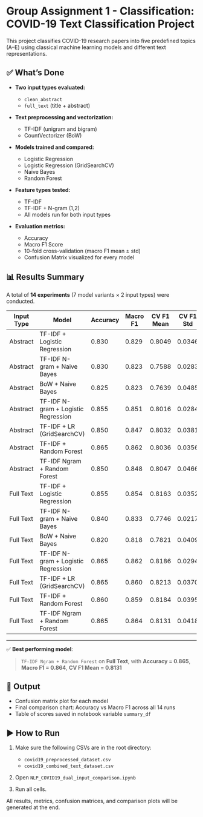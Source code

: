# Group Assignment 1 - Classification: COVID-19 Text Classification Project

This project classifies COVID-19 research papers into five predefined topics (A–E) using classical machine learning models and different text representations.

## ✅ What’s Done

* **Two input types evaluated:**
  * `clean_abstract`
  * `full_text` (title + abstract)

* **Text preprocessing and vectorization:**
  * TF-IDF (unigram and bigram)
  * CountVectorizer (BoW)

* **Models trained and compared:**
  * Logistic Regression
  * Logistic Regression (GridSearchCV)
  * Naive Bayes
  * Random Forest

* **Feature types tested:**
  * TF-IDF
  * TF-IDF + N-gram (1,2)
  * All models run for both input types

* **Evaluation metrics:**
  * Accuracy
  * Macro F1 Score
  * 10-fold cross-validation (macro F1 mean ± std)
  * Confusion Matrix visualized for every model

## 📊 Results Summary

A total of **14 experiments** (7 model variants × 2 input types) were conducted.

| Input Type | Model                               | Accuracy | Macro F1 | CV F1 Mean | CV F1 Std |
| ---------- | ----------------------------------- | -------- | -------- | ---------- | --------- |
| Abstract   | TF-IDF + Logistic Regression        | 0.830    | 0.829    | 0.8049     | 0.0346    |
| Abstract   | TF-IDF N-gram + Naive Bayes         | 0.830    | 0.823    | 0.7588     | 0.0283    |
| Abstract   | BoW + Naive Bayes                   | 0.825    | 0.823    | 0.7639     | 0.0485    |
| Abstract   | TF-IDF N-gram + Logistic Regression | 0.855    | 0.851    | 0.8016     | 0.0284    |
| Abstract   | TF-IDF + LR (GridSearchCV)          | 0.850    | 0.847    | 0.8032     | 0.0381    |
| Abstract   | TF-IDF + Random Forest              | 0.865    | 0.862    | 0.8036     | 0.0356    |
| Abstract   | TF-IDF Ngram + Random Forest        | 0.850    | 0.848    | 0.8047     | 0.0466    |
| Full Text  | TF-IDF + Logistic Regression        | 0.855    | 0.854    | 0.8163     | 0.0352    |
| Full Text  | TF-IDF N-gram + Naive Bayes         | 0.840    | 0.833    | 0.7746     | 0.0217    |
| Full Text  | BoW + Naive Bayes                   | 0.820    | 0.818    | 0.7821     | 0.0409    |
| Full Text  | TF-IDF N-gram + Logistic Regression | 0.865    | 0.862    | 0.8186     | 0.0294    |
| Full Text  | TF-IDF + LR (GridSearchCV)          | 0.865    | 0.860    | 0.8213     | 0.0370    |
| Full Text  | TF-IDF + Random Forest              | 0.860    | 0.859    | 0.8184     | 0.0395    |
| Full Text  | TF-IDF Ngram + Random Forest        | 0.865    | 0.864    | 0.8131     | 0.0418    |

---

✅ **Best performing model**:

> `TF-IDF Ngram + Random Forest` on **Full Text**, with
> **Accuracy = 0.865**, **Macro F1 = 0.864**, **CV F1 Mean = 0.8131**

## 📁 Output

* Confusion matrix plot for each model
* Final comparison chart: Accuracy vs Macro F1 across all 14 runs
* Table of scores saved in notebook variable `summary_df`

## ▶️ How to Run

1. Make sure the following CSVs are in the root directory:
   - `covid19_preprocessed_dataset.csv`
   - `covid19_combined_text_dataset.csv`

2. Open `NLP_COVID19_dual_input_comparison.ipynb`

3. Run all cells.

All results, metrics, confusion matrices, and comparison plots will be generated at the end.
